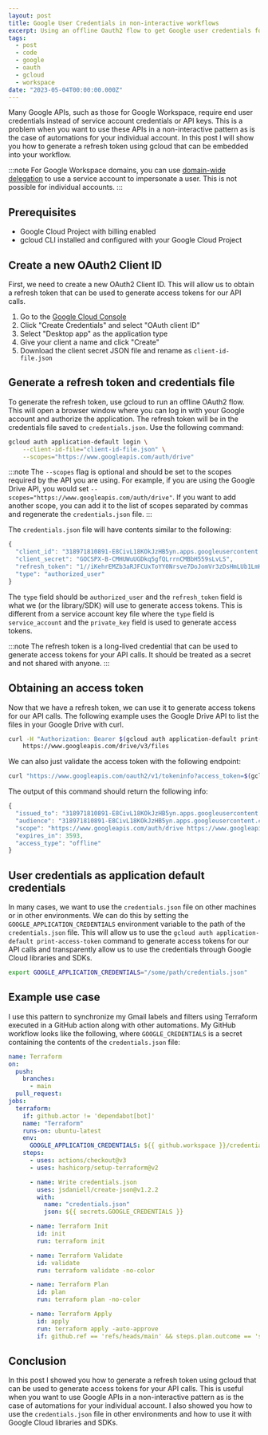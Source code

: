 ```yaml
---
layout: post
title: Google User Credentials in non-interactive workflows
excerpt: Using an offline Oauth2 flow to get Google user credentials for use as application default credentials in APIs that do not allow service accounts or API keys and require user credentials.
tags:
  - post
  - code
  - google
  - oauth
  - gcloud
  - workspace
date: "2023-05-04T00:00:00.000Z"
---
```


Many Google APIs, such as those for Google Workspace, require end user credentials instead of service account credentials or API keys. This is a problem when you want to use these APIs in a non-interactive pattern as is the case of automations for your individual account. In this post I will show you how to generate a refresh token using gcloud that can be embedded into your workflow.

:::note
For Google Workspace domains, you can use [domain-wide delegation](https://developers.google.com/admin-sdk/directory/v1/guides/delegation) to use a service account to impersonate a user. This is not possible for individual accounts.
:::

## Prerequisites

- Google Cloud Project with billing enabled
- gcloud CLI installed and configured with your Google Cloud Project

## Create a new OAuth2 Client ID

First, we need to create a new OAuth2 Client ID. This will allow us to obtain a refresh token that can be used to generate access tokens for our API calls.

1. Go to the [Google Cloud Console](https://console.cloud.google.com/apis/credentials)
2. Click "Create Credentials" and select "OAuth client ID"
3. Select "Desktop app" as the application type
4. Give your client a name and click "Create"
5. Download the client secret JSON file and rename as `client-id-file.json`

## Generate a refresh token and credentials file

To generate the refresh token, use gcloud to run an offline OAuth2 flow. This will open a browser window where you can log in with your Google account and authorize the application. The refresh token will be in the credentials file saved to `credentials.json`. Use the following command:

```bash
gcloud auth application-default login \
    --client-id-file="client-id-file.json" \
    --scopes="https://www.googleapis.com/auth/drive"
```

:::note
The `--scopes` flag is optional and should be set to the scopes required by the API you are using. For example, if you are using the Google Drive API, you would set `--scopes="https://www.googleapis.com/auth/drive"`. If you want to add another scope, you can add it to the list of scopes separated by commas and regenerate the `credentials.json` file.
:::

The `credentials.json` file will have contents similar to the following:

```js
{
  "client_id": "318971810891-E8CivL18KOkJzHB5yn.apps.googleusercontent.com",
  "client_secret": "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9sLvLS",
  "refresh_token": "1//iKehrEMZb3aRJFCUxToYY0Nrsve7DoJomVr3zDsHmLUb1LmHsiIq1AUx55MMqnCA",
  "type": "authorized_user"
}
```

The `type` field should be `authorized_user` and the `refresh_token` field is what we (or the library/SDK) will use to generate access tokens. This is different from a service account key file where the `type` field is `service_account` and the `private_key` field is used to generate access tokens.

:::note
The refresh token is a long-lived credential that can be used to generate access tokens for your API calls. It should be treated as a secret and not shared with anyone.
:::

## Obtaining an access token

Now that we have a refresh token, we can use it to generate access tokens for our API calls. The following example uses the Google Drive API to list the files in your Google Drive with curl.

```bash
curl -H "Authorization: Bearer $(gcloud auth application-default print-access-token)" \
    https://www.googleapis.com/drive/v3/files
```

We can also just validate the access token with the following endpoint:

```bash
curl "https://www.googleapis.com/oauth2/v1/tokeninfo?access_token=$(gcloud auth application-default print-access-token)"
```

The output of this command should return the following info:

```js
{
  "issued_to": "318971810891-E8CivL18KOkJzHB5yn.apps.googleusercontent.com",
  "audience": "318971810891-E8CivL18KOkJzHB5yn.apps.googleusercontent.com",
  "scope": "https://www.googleapis.com/auth/drive https://www.googleapis.com/auth/accounts.reauth",
  "expires_in": 3593,
  "access_type": "offline"
}
```

## User credentials as application default credentials

In many cases, we want to use the `credentials.json` file on other machines or in other environments. We can do this by setting the `GOOGLE_APPLICATION_CREDENTIALS` environment variable to the path of the `credentials.json` file. This will allow us to use the `gcloud auth application-default print-access-token` command to generate access tokens for our API calls and transparently allow us to use the credentials through Google Cloud libraries and SDKs.

```bash
export GOOGLE_APPLICATION_CREDENTIALS="/some/path/credentials.json"
```

## Example use case

I use this pattern to synchronize my Gmail labels and filters using Terraform executed in a GitHub action along with other automations. My GitHub workflow looks like the following, where `GOOGLE_CREDENTIALS` is a secret containing the contents of the `credentials.json` file:

```yaml
name: Terraform
on:
  push:
    branches:
      - main
  pull_request:
jobs:
  terraform:
    if: github.actor != 'dependabot[bot]'
    name: "Terraform"
    runs-on: ubuntu-latest
    env:
      GOOGLE_APPLICATION_CREDENTIALS: ${{ github.workspace }}/credentials.json
    steps:
      - uses: actions/checkout@v3
      - uses: hashicorp/setup-terraform@v2

      - name: Write credentials.json
        uses: jsdaniell/create-json@v1.2.2
        with:
          name: "credentials.json"
          json: ${{ secrets.GOOGLE_CREDENTIALS }}

      - name: Terraform Init
        id: init
        run: terraform init

      - name: Terraform Validate
        id: validate
        run: terraform validate -no-color

      - name: Terraform Plan
        id: plan
        run: terraform plan -no-color

      - name: Terraform Apply
        id: apply
        run: terraform apply -auto-approve
        if: github.ref == 'refs/heads/main' && steps.plan.outcome == 'success'
```

## Conclusion

In this post I showed you how to generate a refresh token using gcloud that can be used to generate access tokens for your API calls. This is useful when you want to use Google APIs in a non-interactive pattern as is the case of automations for your individual account. I also showed you how to use the `credentials.json` file in other environments and how to use it with Google Cloud libraries and SDKs.
